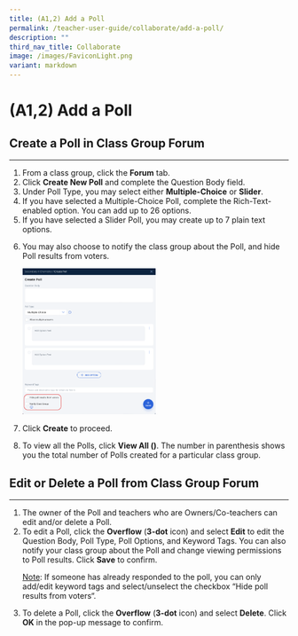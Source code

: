 ```yaml
---
title: (A1,2) Add a Poll
permalink: /teacher-user-guide/collaborate/add-a-poll/
description: ""
third_nav_title: Collaborate
image: /images/FaviconLight.png
variant: markdown
---
```

<h1 id="-1b-add-a-poll">(A1,2) Add a Poll</h1>
<h2 id="-create-a-poll-in-class-group-forum-">Create a Poll in Class Group Forum</h2>
<hr>
<ol>
<li>From a class group, click the <strong>Forum</strong> tab.</li>
<li>Click <strong>Create New Poll</strong> and complete the Question Body field.</li>
<li>Under Poll Type, you may select either <strong>Multiple-Choice</strong> or <strong>Slider</strong>. </li>
<li>If you have selected a Multiple-Choice Poll, complete the Rich-Text-enabled option. You can add up to 26 options. </li>
<li>If you have selected a Slider Poll, you may create up to 7 plain text options.</li>
<li><p>You may also choose to notify the class group about the Poll, and hide Poll results from voters.</p>
<p><img alt="Add a Poll" style="width: 50%;" src="/images/2Teacher/C-Poll.png"></p>
</li>
<li><p>Click <strong>Create</strong> to proceed.</p>
</li>
<li>To view all the Polls, click <strong>View All ()</strong>. The number in parenthesis shows you the total number of Polls created for a particular class group.</li>
</ol>
<h2 id="edit-or-delete-a-poll-from-class-group-forum">Edit or Delete a Poll from Class Group Forum</h2>
<hr>
<ol>
<li>The owner of the Poll and teachers who are Owners/Co-teachers can edit and/or delete a Poll.</li>
<li>To edit a Poll, click the <strong>Overflow</strong> (<strong>3-dot</strong> icon) and select <strong>Edit</strong> to edit the Question Body, Poll Type, Poll Options, and Keyword Tags. You can also notify your class group about the Poll and change viewing permissions to Poll results. Click <strong>Save</strong> to confirm.</li>
	<p><u>Note</u>: If someone has already responded to the poll, you can only add/edit keyword tags and select/unselect the checkbox “Hide poll results from voters“.</p>
<li>To delete a Poll, click the <strong>Overflow</strong> (<strong>3-dot</strong> icon) and select <strong>Delete</strong>. Click <strong><strong>OK</strong></strong> in the pop-up message to confirm.</li>
</ol>